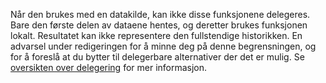 
Når den brukes med en datakilde, kan ikke disse funksjonene delegeres. Bare den første delen av dataene hentes, og deretter brukes funksjonen lokalt.  Resultatet kan ikke representere den fullstendige historikken.  En advarsel under redigeringen for å minne deg på denne begrensningen, og for å foreslå at du bytter til delegerbare alternativer der det er mulig. Se [oversikten over delegering](../maker/canvas-apps/delegation-overview.md) for mer informasjon.

